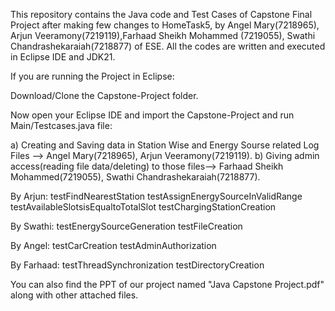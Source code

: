 This repository contains the Java code and Test Cases of Capstone Final Project after making few changes to HomeTask5, by Angel Mary(7218965), Arjun Veeramony(7219119),Farhaad Sheikh Mohammed (7219055), Swathi Chandrashekaraiah(7218877) of ESE. All the codes are written and executed in Eclipse IDE and JDK21.

If you are running the Project in Eclipse:

Download/Clone the Capstone-Project folder.

Now open your Eclipse IDE and import the Capstone-Project and run Main/Testcases.java file:

a) Creating and Saving data in Station Wise and Energy Sourse related Log Files --> Angel Mary(7218965), Arjun Veeramony(7219119).
b) Giving admin access(reading file data/deleting) to those files--> Farhaad Sheikh Mohammed(7219055), Swathi Chandrashekaraiah(7218877).

By Arjun: testFindNearestStation testAssignEnergySourceInValidRange testAvailableSlotsisEqualtoTotalSlot testChargingStationCreation

By Swathi: testEnergySourceGeneration testFileCreation

By Angel: testCarCreation testAdminAuthorization

By Farhaad: testThreadSynchronization testDirectoryCreation

You can also find the PPT of our project named "Java Capstone Project.pdf" along with other attached files.

